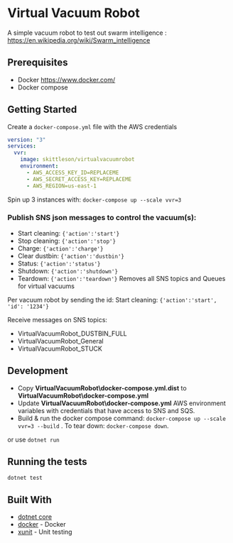 # Virtual Vacuum Robot

A simple vacuum robot to test out swarm intelligence : https://en.wikipedia.org/wiki/Swarm_intelligence

## Prerequisites

- Docker https://www.docker.com/
- Docker compose

## Getting Started

Create a `docker-compose.yml` file with the AWS credentials

```yml
version: "3"
services:
  vvr:
    image: skittleson/virtualvacuumrobot
    environment:
      - AWS_ACCESS_KEY_ID=REPLACEME
      - AWS_SECRET_ACCESS_KEY=REPLACEME
      - AWS_REGION=us-east-1
```

Spin up 3 instances with: `docker-compose up --scale vvr=3`

### Publish SNS json messages to control the vacuum(s):

- Start cleaning: `{'action':'start'}`
- Stop cleaning: `{'action':'stop'}`
- Charge: `{'action':'charge'}`
- Clear dustbin: `{'action':'dustbin'}`
- Status: `{'action':'status'}`
- Shutdown: `{'action':'shutdown'}`
- Teardown: `{'action':'teardown'}` Removes all SNS topics and Queues for virtual vacuums

Per vacuum robot by sending the id:
Start cleaning: `{'action':'start', 'id': '1234'}`

Receive messages on SNS topics:

- VirtualVacuumRobot_DUSTBIN_FULL
- VirtualVacuumRobot_General
- VirtualVacuumRobot_STUCK

## Development

- Copy **VirtualVacuumRobot\docker-compose.yml.dist** to **VirtualVacuumRobot\docker-compose.yml**
- Update **VirtualVacuumRobot\docker-compose.yml** AWS environment variables with credentials that have access to SNS and SQS.
- Build & run the docker compose command: `docker-compose up --scale vvr=3 --build` .
  To tear down: `docker-compose down`.

or use `dotnet run`

## Running the tests

`dotnet test`

## Built With

- [dotnet core](https://dotnet.microsoft.com/download)
- [docker](https://www.docker.com/) - Docker
- [xunit](https://rometools.github.io/rome/) - Unit testing
